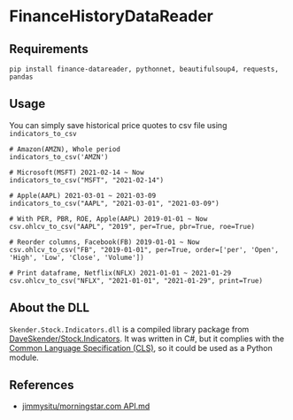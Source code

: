 # FinanceHistoryDataReader

## Requirements
```
pip install finance-datareader, pythonnet, beautifulsoup4, requests, pandas
```

## Usage
You can simply save historical price quotes to csv file using `indicators_to_csv`
```
# Amazon(AMZN), Whole period
indicators_to_csv('AMZN')

# Microsoft(MSFT) 2021-02-14 ~ Now
indicators_to_csv("MSFT", "2021-02-14")

# Apple(AAPL) 2021-03-01 ~ 2021-03-09
indicators_to_csv("AAPL", "2021-03-01", "2021-03-09")

# With PER, PBR, ROE, Apple(AAPL) 2019-01-01 ~ Now
csv.ohlcv_to_csv("AAPL", "2019", per=True, pbr=True, roe=True)

# Reorder columns, Facebook(FB) 2019-01-01 ~ Now
csv.ohlcv_to_csv("FB", "2019-01-01", per=True, order=['per', 'Open', 'High', 'Low', 'Close', 'Volume'])

# Print dataframe, Netflix(NFLX) 2021-01-01 ~ 2021-01-29
csv.ohlcv_to_csv("NFLX", "2021-01-01", "2021-01-29", print=True)
```

## About the DLL
`Skender.Stock.Indicators.dll` is a compiled library package from [DaveSkender/Stock.Indicators](https://github.com/DaveSkender/Stock.Indicators).
It was written in C#, but it complies with the [Common Language Specification (CLS)](https://docs.microsoft.com/en-us/dotnet/standard/common-type-system), so it could be used as a Python module.

## References
 * [jimmysitu/morningstar.com API.md](https://gist.github.com/jimmysitu/161d2effc0d3b17e401fdafa6e5b615d)
